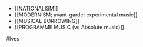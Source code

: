 - [[NATIONALISM]]
- [[MODERNISM; avant-garde; experimental music]]
- [[MUSICAL BORROWING]]
- [[PROGRAMME MUSIC (vs Absolute music)]]

#Ives